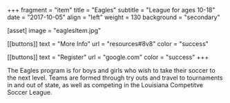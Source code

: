 +++
fragment = "item"
title = "Eagles"
subtitle = "League for ages 10-18"
date = "2017-10-05"
align = "left"
weight = 130
background = "secondary"

[asset]
  image = "eaglesItem.jpg"

[[buttons]]
  text = "More Info"
  url = "resources#8v8"
  color = "success"

[[buttons]]
  text = "Register"
  url = "google.com"
  color = "success"
+++

The Eagles program is for boys and girls who wish to take their soccer to the next level. Teams are formed through try outs and travel to tournaments in and out of state, as well as competing in the Louisiana Competitve Soccer League.